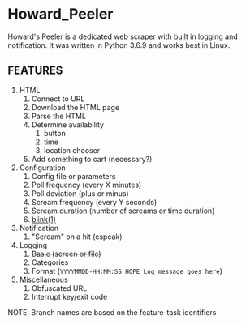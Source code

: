 # Howard_Peeler
Howard's Peeler is a dedicated web scraper with built in logging and notification.  It was written in Python 3.6.9 and works best in Linux.

## FEATURES

1. HTML<br>
    1. Connect to URL<br>
    2. Download the HTML page<br>
    3. Parse the HTML<br>
    4. Determine availability<br>
        1. button<br>
        2. time<br>
        3. location chooser<br>
    5. Add something to cart (necessary?)<br>
2. Configuration<br>
    1. Config file or parameters<br>
    2. Poll frequency (every X minutes)<br>
    3. Poll deviation (plus or minus)<br>
    4. Scream frequency (every Y seconds)<br>
    5. Scream duration (number of screams or time duration)<br>
    6. [blink(1)](https://blink1.thingm.com/)<br>
3. Notification<br>
    1. "Scream" on a hit (espeak)<br>
4. Logging<br>
    1. ~~Basic (screen or file)~~<br>
    2. Categories<br>
    3. Format (`YYYYMMDD-HH:MM:SS HOPE Log message goes here`)<br>
5. Miscellaneous<br>
    1. Obfuscated URL<br>
    2. Interrupt key/exit code<br>

NOTE: Branch names are based on the feature-task identifiers
